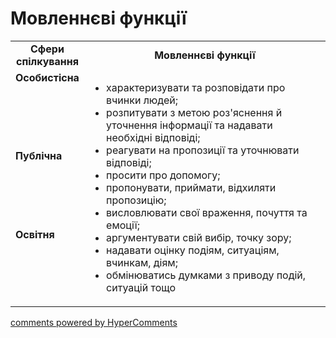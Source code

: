 <div id="hypercomments_widget" class="js-hypercomments-widget invisible"></div>

# Мовленнєві функції

<table>
  <tr>
    <td width="15%" align="center"><b>Сфери спілкування</b></td>
    <td width="85%" align="center"><b>Мовленнєві функції</b></td>
  </tr>
  <tr>
    <td width="15%" style="vertical-align:top !important;">
<b>Особистісна</b></td>
    <td width="85%" style="vertical-align:top !important;" rowspan="3">
<ul type="disc">
<li>характеризувати та розповідати про вчинки людей;</li>
<li>розпитувати з метою роз'яснення й уточнення інформації та надавати необхідні відповіді;</li>
<li>реагувати на пропозиції та уточнювати відповіді;</li>
<li>просити про допомогу;</li>
<li>пропонувати, приймати, відхиляти пропозицію;</li>
<li>висловлювати свої враження, почуття та емоції;</li>
<li>аргументувати свій вибір, точку зору;</li>
<li>надавати оцінку подіям, ситуаціям, вчинкам, діям;</li>
<li>обмінюватись думками з приводу подій, ситуацій тощо</li>
</ul>
</td>
  </tr>
<tr>
    <td width="15%" style="vertical-align:top !important;">
<b>Публічна</b></td>
</tr>
<tr>
    <td width="15%" style="vertical-align:top !important;">
<b>Освітня</b></td>
</tr>
</table>

<div class="js-hypercomments-container">
    <a href="http://hypercomments.com" class="hc-link" title="comments widget">comments powered by HyperComments</a>
</div>